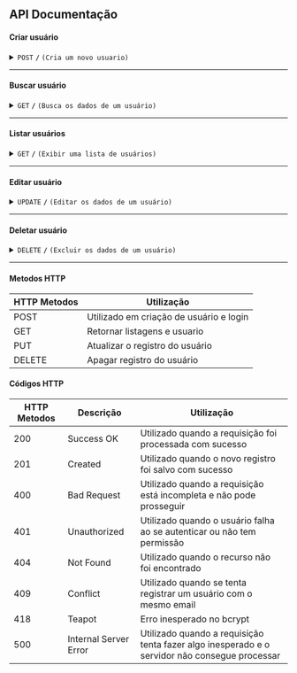 ## API Documentação

#### Criar usuário

<details>
 <summary><code>POST</code> <code><b>/</b></code> <code>(Cria um novo usuario)</code></summary>

##### Header

> | Header       | Content            |
> | ------------ | ------------------ |
> | Content-Type | `application/json` |

##### Parameters

```
{
    "name":"My Name",
    "email":"my@email.com"
    "password":"myPassword",
}
```

> | Name     | Optional? | Type   |
> | -------- | --------- | ------ |
> | Name     | required  | String |
> | Email    | required  | String |
> | Password | required  | String |

##### Responses

> | http code | response                                                                                                                                  |
> | --------- | ----------------------------------------------------------------------------------------------------------------------------------------- |
> | `201`     | `{"success":"true", "message":"Usuário criado", "user": {"name":"My Name","password":"myPassword","email":"my@email.com", "id": "UUID"}}` |
> | `400`     | `{"success":"false","message":"Senha não pode ser vazio"}`                                                                                |
> | `405`     | `{"success":"false","message":"Chamada de API não permitida"}`                                                                            |
> | `409`     | `{"success":"false","message":"Email já registrado"}`                                                                                     |

##### Example cURL

> ```javascript
>  curl -X POST -H "Content-type: application/json" --data '{"name":"My Name","password":"myPassword","email":"my@email.com"}' http://localhost:4000/users/
> ```

</details>

---

#### Buscar usuário

<details>
 <summary><code>GET</code> <code><b>/</b></code> <code>(Busca os dados de um usuário)</code></summary>

##### Header

> | Header       | Content            |
> | ------------ | ------------------ |
> | Content-Type | `application/json` |

##### Parameters

> | Name  | Optional? | Type        | example                    |
> | ----- | --------- | ----------- | -------------------------- |
> | id    | required  | String:UUID | `http://url/users/{id}`    |
> | Email | required  | String      | `http://url/users/{email}` |

##### Responses

> | http code | response                                                                                                                                     |
> | --------- | -------------------------------------------------------------------------------------------------------------------------------------------- |
> | `200`     | `{"success":"true", "message":"Usuário retornado", "user": {"name":"My Name","password":"myPassword","email":"my@email.com", "id": "UUID"}}` |
> | `404`     | `{"success":"false", "message":"Usuário não encontrado."}`                                                                                   |

##### Example cURL

> ```javascript
>  curl -X GET -H "Content-Type: application/json" http://localhost:4000/users/{UUID}
> ```

</details>

---

#### Listar usuários

<details>
 <summary><code>GET</code> <code><b>/</b></code> <code>(Exibir uma lista de usuários)</code></summary>

##### Header

> | Header       | Content            |
> | ------------ | ------------------ |
> | Content-Type | `application/json` |

##### Responses

> | http code | content-type       | response                                                             |
> | --------- | ------------------ | -------------------------------------------------------------------- |
> | `200`     | `application/json` | `{"success":"true", "message":"Usuários retornados", "data": [...]}` |
> | `404`     | `application/json` | `{"success":"false", "message":"Usuários não foram encontrados"}`    |

##### Example cURL

> ```javascript
>  curl -X GET -H "Content-Type: application/json"  http://localhost:4000/users
> ```

</details>

---

#### Editar usuário

<details>
 <summary><code>UPDATE</code> <code><b>/</b></code> <code>(Editar os dados de um usuário)</code></summary>

##### Header

> | Header       | Content            |
> | ------------ | ------------------ |
> | Content-Type | `application/json` |

##### Parameters

```
{
    "name":"My Name",
    "email":"my@email.com",
    "new_email":"new@email.com",
    "password":"myPassword"
}
```

> | name     | type     | data send | example                    |
> | -------- | -------- | --------- | -------------------------- |
> | id       | required | UUID      | `UUID`                     |
> | email    | required | string    | `{"email":"my@email.com"}` |
> | name     | required | string    | `{"name":"My Email"}`      |
> | password | required | string    | `{"password":"123456"}`    |

##### Responses

> | http code | content-type       | response                                                                                                                                       |
> | --------- | ------------------ | ---------------------------------------------------------------------------------------------------------------------------------------------- |
> | `200`     | `application/json` | `{"success":"true", "message":"Usuário atualizado!", "user": {"name":"My Name","password":"myPassword","email":"my@email.com", "id": "UUID"}}` |
> | `404`     | `application/json` | `{"success":"false", "message":"Usuário não encontrado."}`                                                                                     |
> | `405`     | `application/json` | `{"success":"false", "message":"Chamada de API não permitida."}`                                                                               |

##### Example cURL

> ```javascript
>  curl -X UPDATE -H "Content-Type: application/json" --data '{ "name":"My Name", "email":"my@email.com",  "password":"myPassword"}' http://localhost:3000/users/{UUID}
> ```

</details>

---

#### Deletar usuário

<details>
 <summary><code>DELETE</code> <code><b>/</b></code> <code>(Excluir os dados de um usuário)</code></summary>

##### Parameters

> | name | type     | data send | example |
> | ---- | -------- | --------- | ------- |
> | id   | required | UUID      | `UUID`  |

##### Responses

> | http code | content-type       | response                                                         |
> | --------- | ------------------ | ---------------------------------------------------------------- |
> | `200`     | `application/json` | `{"success":"true", "message":"Usuário removido!"`               |
> | `404`     | `application/json` | `{"success":"false", "message":"Usuário não encontrado."}`       |
> | `405`     | `application/json` | `{"success":"false", "message":"Chamada de API não permitida."}` |

##### Example cURL

> ```javascript
>  curl -X DELETE -H "Content-Type: application/json" http://localhost:3000/users/{UUID}
> ```

</details>

---

#### Metodos HTTP

| HTTP Metodos | Utilização                              |
| ------------ | --------------------------------------- |
| POST         | Utilizado em criação de usuário e login |
| GET          | Retornar listagens e usuario            |
| PUT          | Atualizar o registro do usuário         |
| DELETE       | Apagar registro do usuário              |

#### Códigos HTTP

| HTTP Metodos | Descrição             | Utilização                                                                                    |
| ------------ | --------------------- | --------------------------------------------------------------------------------------------- |
| 200          | Success OK            | Utilizado quando a requisição foi processada com sucesso                                      |
| 201          | Created               | Utilizado quando o novo registro foi salvo com sucesso                                        |
| 400          | Bad Request           | Utilizado quando a requisição está incompleta e não pode prosseguir                           |
| 401          | Unauthorized          | Utilizado quando o usuário falha ao se autenticar ou não tem permissão                        |
| 404          | Not Found             | Utilizado quando o recurso não foi encontrado                                                 |
| 409          | Conflict              | Utilizado quando se tenta registrar um usuário com o mesmo email                              |
| 418          | Teapot                | Erro inesperado no bcrypt                                                                     |
| 500          | Internal Server Error | Utilizado quando a requisição tenta fazer algo inesperado e o servidor não consegue processar |
